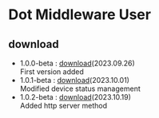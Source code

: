 # Dot Middleware User

## download
- 1.0.0-beta : <a href="dot-middleware-user-1.0.0-beta.zip">download</a>(2023.09.26)<br>
  First version added
- 1.0.1-beta : <a href="dot-middleware-user-1.0.1-beta.zip">download</a>(2023.10.01)<br>
  Modified device status management
- 1.0.2-beta : <a href="dot-middleware-user-1.0.2-beta.zip">download</a>(2023.10.19)<br>
  Added http server method